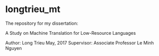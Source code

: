 # longtrieu_mt

The repository for my dissertation:

A Study on Machine Translation for Low-Resource Languages

Author: Long Trieu
May, 2017
Supervisor: Associate Professor Le Minh Nguyen
